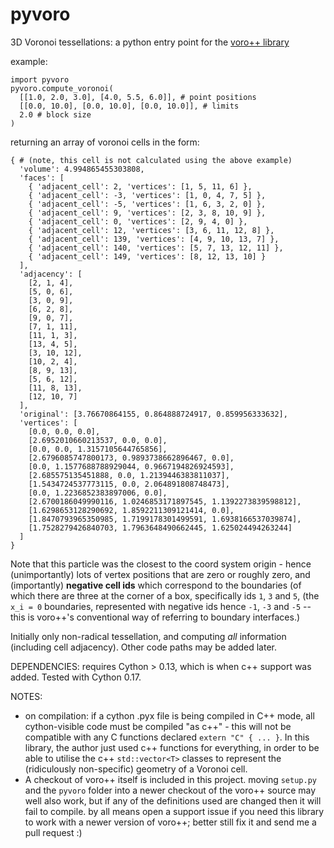 pyvoro
======

3D Voronoi tessellations: a python entry point for the [voro++ library](http://math.lbl.gov/voro++/)

example:

    import pyvoro
    pyvoro.compute_voronoi(
      [[1.0, 2.0, 3.0], [4.0, 5.5, 6.0]], # point positions
      [[0.0, 10.0], [0.0, 10.0], [0.0, 10.0]], # limits
      2.0 # block size
    )

returning an array of voronoi cells in the form:

    { # (note, this cell is not calculated using the above example)
      'volume': 4.994865455303808,
      'faces': [
        { 'adjacent_cell': 2, 'vertices': [1, 5, 11, 6] },
        { 'adjacent_cell': -3, 'vertices': [1, 0, 4, 7, 5] },
        { 'adjacent_cell': -5, 'vertices': [1, 6, 3, 2, 0] },
        { 'adjacent_cell': 9, 'vertices': [2, 3, 8, 10, 9] },
        { 'adjacent_cell': 0, 'vertices': [2, 9, 4, 0] },
        { 'adjacent_cell': 12, 'vertices': [3, 6, 11, 12, 8] },
        { 'adjacent_cell': 139, 'vertices': [4, 9, 10, 13, 7] },
        { 'adjacent_cell': 140, 'vertices': [5, 7, 13, 12, 11] },
        { 'adjacent_cell': 149, 'vertices': [8, 12, 13, 10] }
      ],
      'adjacency': [
        [2, 1, 4],
        [5, 0, 6],
        [3, 0, 9],
        [6, 2, 8],
        [9, 0, 7],
        [7, 1, 11],
        [11, 1, 3],
        [13, 4, 5],
        [3, 10, 12],
        [10, 2, 4],
        [8, 9, 13],
        [5, 6, 12],
        [11, 8, 13],
        [12, 10, 7]
      ],
      'original': [3.76670864155, 0.864888724917, 0.859956333632],
      'vertices': [
        [0.0, 0.0, 0.0],
        [2.6952010660213537, 0.0, 0.0],
        [0.0, 0.0, 1.3157105644765856],
        [2.6796085747800173, 0.9893738662896467, 0.0],
        [0.0, 1.1577688788929044, 0.9667194826924593],
        [2.685575135451888, 0.0, 1.2139446383811037],
        [1.5434724537773115, 0.0, 2.064891808748473],
        [0.0, 1.2236852383897006, 0.0],
        [2.6700186049990116, 1.0246853171897545, 1.1392273839598812],
        [1.6298653128290692, 1.8592211309121414, 0.0],
        [1.8470793965350985, 1.7199178301499591, 1.6938166537039874],
        [1.7528279426840703, 1.7963648490662445, 1.625024494263244]
      ]
    }

Note that this particle was the closest to the coord system origin - hence
(unimportantly) lots of vertex positions that are zero or roughly zero, and
(importantly) **negative cell ids** which correspond to the boundaries (of which
there are three at the corner of a box, specifically ids `1`, `3` and `5`, (the
`x_i = 0` boundaries, represented with negative ids hence `-1`, `-3` and `-5` --
this is voro++'s conventional way of referring to boundary interfaces.)

Initially only non-radical tessellation, and computing *all* information 
(including cell adjacency). Other code paths may be added later.

DEPENDENCIES:
requires Cython > 0.13, which is when c++ support was added. Tested with Cython 0.17.

NOTES:
* on compilation: if a cython .pyx file is being compiled in C++ mode, all cython-visible code must be compiled "as c++" - this will not be compatible with any C functions declared `extern "C" { ... }`. In this library, the author just used c++ functions for everything, in order to be able to utilise the c++ `std::vector<T>` classes to represent the (ridiculously non-specific) geometry of a Voronoi cell.
* A checkout of voro++ itself is included in this project. moving `setup.py` and the `pyvoro` folder into a newer checkout of the voro++ source may well also work, but if any of the definitions used are changed then it will fail to compile. by all means open a support issue if you need this library to work with a newer version of voro++; better still fix it and send me a pull request :)